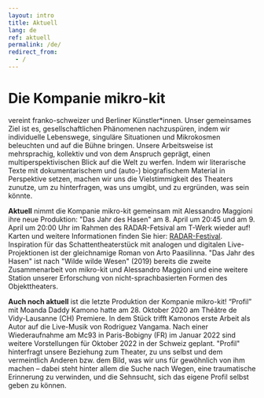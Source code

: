 ```yaml
---
layout: intro
title: Aktuell
lang: de
ref: aktuell
permalink: /de/
redirect_from:
  - /
---
```

# Die Kompanie mikro-kit
vereint franko-schweizer und Berliner Künstler\*innen. Unser gemeinsames Ziel ist es, gesellschaftlichen Phänomenen nachzuspüren, indem wir individuelle Lebenswege, singuläre Situationen und Mikrokosmen beleuchten und auf die Bühne bringen. Unsere Arbeitsweise ist mehrsprachig, kollektiv und von dem Anspruch geprägt, einen multiperspektivischen Blick auf die Welt zu werfen. Indem wir literarische Texte mit dokumentarischem und (auto-) biografischem Material in Perspektive setzen, machen wir uns die Vielstimmigkeit des Theaters zunutze, um zu hinterfragen, was uns umgibt, und zu ergründen, was sein könnte.  


**Aktuell** nimmt die Kompanie mikro-kit gemeinsam mit Alessandro Maggioni ihre neue Produktion: "Das Jahr des Hasen" am 8. April um 20:45 und am 9. April um 20:00 Uhr im Rahmen des RADAR-Fetsival am T-Werk wieder auf! Karten und weitere Informationen finden Sie hier: [RADAR-Festival](https://www.t-werk.de/festival/radar). Inspiration für das Schattentheaterstück mit analogen und digitalen Live-Projektionen ist der gleichnamige Roman von Arto Paasilinna. "Das Jahr des Hasen" ist nach "Wilde wilde Wesen" (2019) bereits die zweite Zusammenarbeit von mikro-kit und Alessandro Maggioni und eine weitere Station unserer Erforschung von nicht-sprachbasierten Formen des Objekttheaters.


**Auch noch aktuell** ist die letzte Produktion der Kompanie mikro-kit! “Profil” mit Moanda Daddy Kamono hatte am 28. Oktober 2020 am Théâtre de Vidy-Lausanne (CH) Premiere. In dem Stück trifft Kamonos erste Arbeit als Autor auf die Live-Musik von Rodriguez Vangama. Nach einer Wiederaufnahme am Mc93 in Paris-Bobigny (FR) im Januar 2022 sind weitere Vorstellungen für Oktober 2022 in der Schweiz geplant. "Profil" hinterfragt unsere Beziehung zum Theater, zu uns selbst und dem vermeintlich Anderen bzw. dem Bild, was wir uns für gewöhnlich von ihm machen – dabei steht hinter allem die Suche nach Wegen, eine traumatische Erinnerung zu verwinden, und die Sehnsucht, sich das eigene Profil selbst geben zu können.

